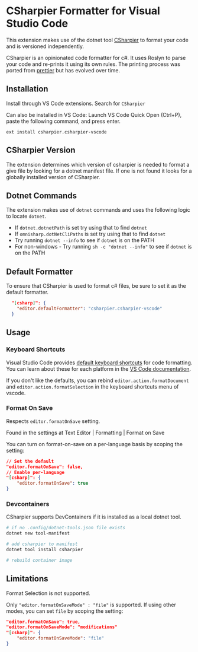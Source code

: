 # CSharpier Formatter for Visual Studio Code

This extension makes use of the dotnet tool [CSharpier](https://github.com/belav/csharpier) to format your code and is versioned independently.

CSharpier is an opinionated code formatter for c#.
It uses Roslyn to parse your code and re-prints it using its own rules.
The printing process was ported from [prettier](https://prettier.io) but has evolved over time.

## Installation

Install through VS Code extensions. Search for `CSharpier`

Can also be installed in VS Code: Launch VS Code Quick Open (Ctrl+P), paste the following command, and press enter.

```
ext install csharpier.csharpier-vscode
```

## CSharpier Version
The extension determines which version of csharpier is needed to format a give file by looking for a dotnet manifest file. If one is not found it looks for a globally installed version of CSharpier.

## Dotnet Commands
The extension makes use of `dotnet` commands and uses the following logic to locate `dotnet`.
- If `dotnet.dotnetPath` is set try using that to find `dotnet`
- If `omnisharp.dotNetCliPaths` is set try using that to find `dotnet`
- Try running `dotnet --info` to see if `dotnet` is on the PATH
- For non-windows - Try running `sh -c "dotnet --info"` to see if `dotnet` is on the PATH

## Default Formatter
To ensure that CSharpier is used to format c# files, be sure to set it as the default formatter.

```json
  "[csharp]": {
    "editor.defaultFormatter": "csharpier.csharpier-vscode"
  }
```

## Usage

### Keyboard Shortcuts

Visual Studio Code provides [default keyboard shortcuts](https://code.visualstudio.com/docs/getstarted/keybindings#_keyboard-shortcuts-reference) for code formatting. You can learn about these for each platform in the [VS Code documentation](https://code.visualstudio.com/docs/getstarted/keybindings#_keyboard-shortcuts-reference).

If you don't like the defaults, you can rebind `editor.action.formatDocument` and `editor.action.formatSelection` in the keyboard shortcuts menu of vscode.

### Format On Save

Respects `editor.formatOnSave` setting.

Found in the settings at Text Editor | Formatting | Format on Save

You can turn on format-on-save on a per-language basis by scoping the setting:

```json
// Set the default
"editor.formatOnSave": false,
// Enable per-language
"[csharp]": {
    "editor.formatOnSave": true
}
```

### Devcontainers

CSharpier supports DevContainers if it is installed as a local dotnet tool.
```bash
# if no .config/dotnet-tools.json file exists
dotnet new tool-manifest

# add csharpier to manifest
dotnet tool install csharpier

# rebuild container image
```

## Limitations

Format Selection is not supported.

Only `"editor.formatOnSaveMode" : "file"` is supported. If using other modes, you can set `file` by scoping the setting:
```json
"editor.formatOnSave": true,
"editor.formatOnSaveMode": "modifications"
"[csharp]": {
    "editor.formatOnSaveMode": "file"
}
```
